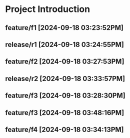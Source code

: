 # Project Introduction

## feature/f1 [2024-09-18 03:23:52PM]

## release/r1 [2024-09-18 03:24:55PM]

## feature/f2 [2024-09-18 03:27:53PM]

## release/r2 [2024-09-18 03:33:57PM]

## feature/f3 [2024-09-18 03:28:30PM]

## feature/f3 [2024-09-18 03:48:16PM]

## feature/f4 [2024-09-18 03:34:13PM]
